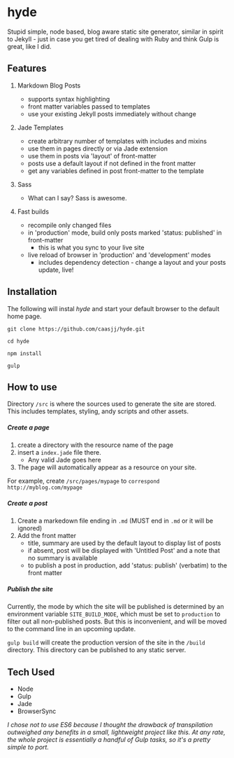 #  hyde

Stupid simple, node based, blog aware static site generator, similar in spirit to Jekyll - just in case you get tired of dealing with Ruby and think Gulp is great, like I did.

## Features
1. Markdown Blog Posts
    * supports syntax highlighting
    * front matter variables passed to templates
    * use your existing Jekyll posts immediately without change
    
2. Jade Templates
 	* create arbitrary number of templates with includes and mixins
 	* use them in pages directly or via Jade extension
 	* use them in posts via 'layout' of front-matter
 	* posts use a default layout if not defined in the front matter
 	* get any variables defined in post front-matter to the template
 	
 4. Sass
 	* What can I say? Sass is awesome.
 	
 3. Fast builds
 	* recompile only changed files
 	* in 'production' mode, build only posts marked 'status: published' in front-matter
 	    * this is what you sync to your live site
 	* live reload of browser in 'production' and 'development' modes
 		* includes dependency detection - change a layout and your posts update, live!
    
## Installation

The following will instal *hyde* and start your default browser to the default home page.

`git clone https://github.com/caasjj/hyde.git`

`cd hyde` 

`npm install`

`gulp`

## How to use

Directory `/src` is where the sources used to generate the site are stored.  This includes templates, styling, andy scripts and other assets.  

##### Create a page

1. create a directory with the resource name of the page
2. insert a `index.jade` file there.  
	* Any valid Jade goes here   
3. The page will automatically appear as a resource on your site.

For example, create `/src/pages/mypage` to `correspond http://myblog.com/mypage`

##### Create a post

1. Create a markedown file ending in `.md` (MUST end in `.md` or it will be ignored)
2. Add the front matter
	* title, summary are used by the default layout to display list of posts
	* if absent, post will be displayed with 'Untitled Post' and a note that no summary is available
	* to publish a post in production, add 'status: publish' (verbatim) to the front matter

##### Publish the site

Currently, the mode by which the site will be published is determined by an environment variable `SITE_BUILD_MODE`, which must be set to `production` to filter out all non-published posts.  But this is inconvenient, and will be moved to the command line in an upcoming update.

`gulp build` will create the production version of the site in the `/build` directory.  This directory can be published to any static server.
## Tech Used

* Node
* Gulp
* Jade
* BrowserSync

*I chose not to use ES6 because I thought the drawback of transpilation outweighed any benefits in a small, lightweight project like this.
At any rate, the whole project is essentially a handful of Gulp tasks, so it's a pretty simple to port.*